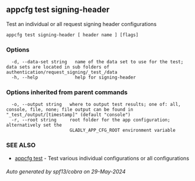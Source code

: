 ## appcfg test signing-header

Test an individual or all request signing header configurations

```
appcfg test signing-header [ header name ] [flags]
```

### Options

```
  -d, --data-set string   name of the data set to use for the test; data sets are located in sub folders of authentication/request_signing/_test_/data
  -h, --help              help for signing-header
```

### Options inherited from parent commands

```
  -o, --output string   where to output test results; one of: all, console, file, none; file output can be found in "_test_/output/[timestamp]" (default "console")
  -r, --root string     root folder for the app configuration; alternatively set the
                        GLADLY_APP_CFG_ROOT environment variable
```

### SEE ALSO

* [appcfg test](appcfg_test.md)	 - Test various individual configurations or all configurations

###### Auto generated by spf13/cobra on 29-May-2024

